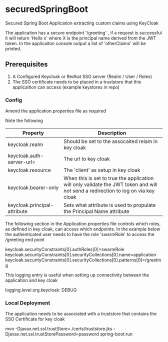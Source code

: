 # securedSpringBoot
Secured Spring Boot Application extracting custom claims using KeyCloak

The application has a secure endpoint '/greeting' , if a request is successful it will return 'Hello x' where X is the principal name derived from the JWT token.  In the applicaiton console output a list of 'otherClaims' will be printed. 

## Prerequisites

1. A Configured Keycloak or Redhat SSO server (Realm / User / Roles)
2. The SSO certificate needs to be placed in a truststore that this applicaition can access (example keystores in repo)

### Config

Amend the application.properties file as required

Note the following

Property|Description
--------|-----------
keycloak.realm| Should be set to the assocaited relam in key cloak
keycloak.auth-server-url=|The url to key cloak
keycloak.resource| The 'client' as setup in key cloak
keycloak.bearer-only| When this is set to true the application will only validate the JWT token and will not send a redirection to log on via key cloak
keycloak.principal-attribute| Sets what attribute is used to propulate the Principal Name attribute

The following section in the Application.properties file controls which roles, as defined in key cloak, can access which endpoints.  In the example below the authenticated user needs to have the role 'swarmRole' to access the /greeting end point

keycloak.securityConstraints[0].authRoles[0]=swarmRole 
keycloak.securityConstraints[0].securityCollections[0].name=application
keycloak.securityConstraints[0].securityCollections[0].patterns[0]=/greeting

This logging entry is useful when setting up connectivity between the application and key cloak

logging.level.org.keycloak: DEBUG

### Local Deployment

The application needs to be associated with a truststore that contains the SSO Certificate for key cloak

mvn -Djavax.net.ssl.trustStore=./certs/truststore.jks -Djavax.net.ssl.trustStorePassword=password spring-boot:run
